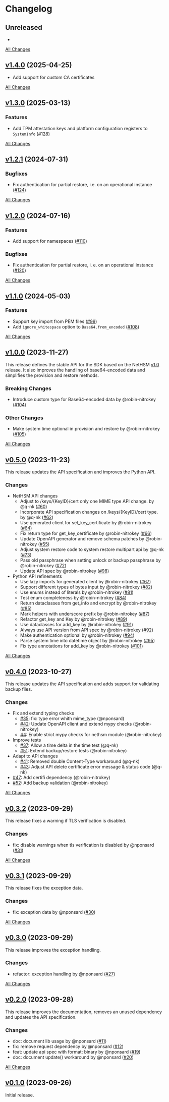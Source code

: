 # Changelog

## Unreleased

-

[All Changes](https://github.com/Nitrokey/nethsm-sdk-py/compare/v1.4.0...HEAD)

## [v1.4.0](https://github.com/Nitrokey/nethsm-sdk-py/releases/tag/v1.4.0) (2025-04-25)

- Add support for custom CA certificates

[All Changes](https://github.com/Nitrokey/nethsm-sdk-py/compare/v1.3.0...v1.4.0)

## [v1.3.0](https://github.com/Nitrokey/nethsm-sdk-py/releases/tag/v1.3.0) (2025-03-13)

### Features

- Add TPM attestation keys and platform configuration registers to `SystemInfo` ([#128](https://github.com/Nitrokey/nethsm-sdk-py/pull/128))

[All Changes](https://github.com/Nitrokey/nethsm-sdk-py/compare/v1.2.1...v1.3.0)

## [v1.2.1](https://github.com/Nitrokey/nethsm-sdk-py/releases/tag/v1.2.1) (2024-07-31)

### Bugfixes

- Fix authentication for partial restore, i.e. on an operational instance ([#124](https://github.com/Nitrokey/nethsm-sdk-py/pull/124))

[All Changes](https://github.com/Nitrokey/nethsm-sdk-py/compare/v1.2.0...v1.2.1)

## [v1.2.0](https://github.com/Nitrokey/nethsm-sdk-py/releases/tag/v1.2.0) (2024-07-16)

### Features

- Add support for namespaces ([#110](https://github.com/Nitrokey/nethsm-sdk-py/pull/110))

### Bugfixes

- Fix authentication for partial restore, i. e. on an operational instance ([#120](https://github.com/Nitrokey/nethsm-sdk-py/pull/120))

[All Changes](https://github.com/Nitrokey/nethsm-sdk-py/compare/v1.1.0...v1.2.0)

## [v1.1.0][] (2024-05-03)

[v1.1.0]: https://github.com/Nitrokey/nethsm-sdk-py/releases/tag/v1.1.0

### Features

- Support key import from PEM files ([#99](https://github.com/Nitrokey/nethsm-sdk-py/issues/99))
- Add `ignore_whitespace` option to `Base64.from_encoded` ([#108](https://github.com/Nitrokey/nethsm-sdk-py/issues/108))

[All Changes](https://github.com/Nitrokey/nethsm-sdk-py/compare/v1.0.0...v1.1.0)

## [v1.0.0][] (2023-11-27)

[v1.0.0]: https://github.com/Nitrokey/nethsm-sdk-py/releases/tag/v1.0.0

This release defines the stable API for the SDK based on the NetHSM
[v1.0](nethsm-v1.0) release.  It also improves the handling of base64-encoded
data and simplifies the provision and restore methods.

[nethsm-v1.0]: https://github.com/Nitrokey/nethsm/releases/tag/v1.0

### Breaking Changes

- Introduce custom type for Base64-encoded data by @robin-nitrokey ([#104](https://github.com/Nitrokey/nethsm-sdk-py/pull/104))

### Other Changes

- Make system time optional in provision and restore by @robin-nitrokey ([#105](https://github.com/Nitrokey/nethsm-sdk-py/pull/105))

[All Changes](https://github.com/Nitrokey/nethsm-sdk-py/compare/v0.5.0...v1.0.0)

## [v0.5.0][] (2023-11-23)

[v0.5.0]: https://github.com/Nitrokey/nethsm-sdk-py/releases/tag/v0.5.0

This release updates the API specification and improves the Python API.

### Changes

- NetHSM API changes
  - Adjust to /keys/{KeyID}/cert only one MIME type API change. by @q-nk ([#60](https://github.com/Nitrokey/nethsm-sdk-py/pull/60))
  - Incorporate API specification changes on /keys/{KeyID}/cert type. by @q-nk ([#62](https://github.com/Nitrokey/nethsm-sdk-py/pull/62))
  - Use generated client for set_key_certificate by @robin-nitrokey ([#64](https://github.com/Nitrokey/nethsm-sdk-py/pull/64))
  - Fix return type for get_key_certificate by @robin-nitrokey ([#66](https://github.com/Nitrokey/nethsm-sdk-py/pull/66))
  - Update OpenAPI generator and remove schema patches by @robin-nitrokey ([#55](https://github.com/Nitrokey/nethsm-sdk-py/pull/55))
  - Adjust system restore code to system restore multipart api by @q-nk ([#73](https://github.com/Nitrokey/nethsm-sdk-py/pull/73))
  - Pass old passphrase when setting unlock or backup passphrase by @robin-nitrokey ([#72](https://github.com/Nitrokey/nethsm-sdk-py/pull/72))
  - Update API spec by @robin-nitrokey ([#98](https://github.com/Nitrokey/nethsm-sdk-py/pull/98))
- Python API refinements
  - Use lazy imports for generated client by @robin-nitrokey ([#67](https://github.com/Nitrokey/nethsm-sdk-py/pull/67))
  - Support different types of bytes input by @robin-nitrokey ([#82](https://github.com/Nitrokey/nethsm-sdk-py/pull/82))
  - Use enums instead of literals by @robin-nitrokey ([#81](https://github.com/Nitrokey/nethsm-sdk-py/pull/81))
  - Test enum completeness by @robin-nitrokey ([#84](https://github.com/Nitrokey/nethsm-sdk-py/pull/84))
  - Return dataclasses from get_info and encrypt by @robin-nitrokey ([#85](https://github.com/Nitrokey/nethsm-sdk-py/pull/85))
  - Mark helpers with underscore prefix by @robin-nitrokey ([#87](https://github.com/Nitrokey/nethsm-sdk-py/pull/87))
  - Refactor get_key and Key by @robin-nitrokey ([#89](https://github.com/Nitrokey/nethsm-sdk-py/pull/89))
  - Use dataclasses for add_key by @robin-nitrokey ([#91](https://github.com/Nitrokey/nethsm-sdk-py/pull/91))
  - Always use API version from API spec by @robin-nitrokey ([#92](https://github.com/Nitrokey/nethsm-sdk-py/pull/92))
  - Make authentication optional by @robin-nitrokey ([#94](https://github.com/Nitrokey/nethsm-sdk-py/pull/94))
  - Parse system time into datetime object by @robin-nitrokey ([#95](https://github.com/Nitrokey/nethsm-sdk-py/pull/95))
  - Fix type annotations for add_key by @robin-nitrokey ([#101](https://github.com/Nitrokey/nethsm-sdk-py/pull/101))

[All Changes](https://github.com/Nitrokey/nethsm-sdk-py/compare/v0.4.0...v0.5.0)

## [v0.4.0][] (2023-10-27)

[v0.4.0]: https://github.com/Nitrokey/nethsm-sdk-py/releases/tag/v0.4.0

This release updates the API specification and adds support for validating
backup files.

### Changes

- Fix and extend typing checks
  - [#35](https://github.com/Nitrokey/nethsm-sdk-py/pull/35): fix: type error whith mime_type (@nponsard)
  - [#42](https://github.com/Nitrokey/nethsm-sdk-py/pull/42): Update OpenAPI client and extend mypy checks (@robin-nitrokey)
  - [44](https://github.com/Nitrokey/nethsm-sdk-py/pull/44): Enable strict mypy checks for nethsm module (@robin-nitrokey)
- Improve tests
  - [#37](https://github.com/Nitrokey/nethsm-sdk-py/pull/37): Allow a time delta in the time test (@q-nk)
  - [#51](https://github.com/Nitrokey/nethsm-sdk-py/pull/51): Extend backup/restore tests (@robin-nitrokey)
- Adapt to API changes
  - [#41](https://github.com/Nitrokey/nethsm-sdk-py/pull/41): Removed double Content-Type workaround (@q-nk)
  - [#43](https://github.com/Nitrokey/nethsm-sdk-py/pull/43): Adjust API delete certificate error message & status code (@q-nk)
- [#47](https://github.com/Nitrokey/nethsm-sdk-py/pull/47): Add certifi dependency (@robin-nitrokey)
- [#52](https://github.com/Nitrokey/nethsm-sdk-py/pull/52): Add backup validation (@robin-nitrokey)

[All Changes](https://github.com/Nitrokey/nethsm-sdk-py/compare/v0.3.2...v0.4.0)

## [v0.3.2][] (2023-09-29)

[v0.3.2]: https://github.com/Nitrokey/nethsm-sdk-py/releases/tag/v0.3.2

This release fixes a warning if TLS verification is disabled.

### Changes

- fix: disable warnings when tls verification is disabled by @nponsard ([#31](https://github.com/Nitrokey/nethsm-sdk-py/pull/31))

[All Changes](https://github.com/Nitrokey/nethsm-sdk-py/compare/v0.3.1...v0.3.2)

## [v0.3.1][] (2023-09-29)

[v0.3.1]: https://github.com/Nitrokey/nethsm-sdk-py/releases/tag/v0.3.1

This release fixes the exception data.

### Changes

- fix: exception data by @nponsard ([#30](https://github.com/Nitrokey/nethsm-sdk-py/pull/30))

[All Changes](https://github.com/Nitrokey/nethsm-sdk-py/compare/v0.3.0...v0.3.1)

## [v0.3.0][] (2023-09-29)

[v0.3.0]: https://github.com/Nitrokey/nethsm-sdk-py/releases/tag/v0.3.0

This release improves the exception handling.

### Changes

- refactor: exception handling by @nponsard ([#27](https://github.com/Nitrokey/nethsm-sdk-py/pull/27))

[All Changes](https://github.com/Nitrokey/nethsm-sdk-py/compare/v0.2.0...v0.3.0)

## [v0.2.0][] (2023-09-28)

[v0.2.0]: https://github.com/Nitrokey/nethsm-sdk-py/releases/tag/v0.2.0

This release improves the documentation, removes an unused dependency and
updates the API specification.

### Changes

- doc: document lib usage by @nponsard ([#11](https://github.com/Nitrokey/nethsm-sdk-py/pull/11))
- fix: remove request dependency by @nponsard ([#12](https://github.com/Nitrokey/nethsm-sdk-py/pull/12))
- feat: update api spec with format: binary by @nponsard ([#19](https://github.com/Nitrokey/nethsm-sdk-py/pull/19))
- doc: document update() workaround by @nponsard ([#20](https://github.com/Nitrokey/nethsm-sdk-py/pull/20))

[All Changes](https://github.com/Nitrokey/nethsm-sdk-py/compare/v0.1.0...v0.2.0)

## [v0.1.0][] (2023-09-26)

[v0.1.0]: https://github.com/Nitrokey/nethsm-sdk-py/releases/tag/v0.1.0

Initial release.
